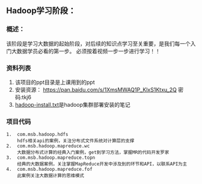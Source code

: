 ## Hadoop学习阶段：

### 概述：
该阶段是学习大数据的起始阶段，对后续的知识点学习至关重要，是我们每一个入门大数据学员必看的第一步。
必须按着视频一步一步进行学习！！


### 资料列表
1.  该项目的ppt目录是上课用到的ppt
2.  安装资源：
    https://pan.baidu.com/s/1XmsMWAQ1P_KlxS1Ktxu_2Q  密码:tkj6
3.  [hadoop-install.txt](./hadoop-install.txt)是hadoop集群部署安装的笔记

### 项目代码
```
1.  com.msb.hadoop.hdfs 
    hdfs相关api的案例，关注分布式文件系统对计算层的支撑
2.  com.msb.hadoop.mapreduce.wc
    大数据分布式计算的经典入门案例，get到学习方法，掌握MR的代码开发罗家
3.  com.msb.hadoop.mapreduce.topn
    经典的大数据案例，关注掌握MapReduce开发中涉及到的环节和API，以联系API为主
4.  com.msb.hadoop.mapreduce.fof
    此案例关注大数据计算的思维模式
```
